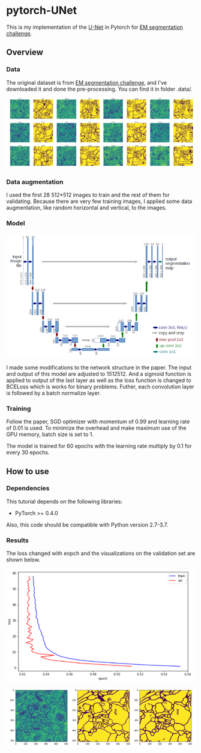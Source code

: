 # pytorch-UNet

This is my implementation of the [U-Net](https://arxiv.org/pdf/1505.04597.pdf) in Pytorch for [EM segmentation challenge](http://brainiac2.mit.edu/isbi_challenge/).

## Overview

### Data

The original dataset is from [EM segmentation challenge](http://brainiac2.mit.edu/isbi_challenge/), and I've downloaded it and done the pre-processing. You can find it in folder .data/.

![images/input.png](images/input.png)

### Data augmentation

I used the first 28 512*512 images to train and the rest of them for validating. Because there are very few training images, I applied some data augmentation, like random horizontal and vertical, to the images.

### Model

![images/unet.png](images/unet.png)

I made some modifications to the network structure in the paper. The input and output of this model are adjusted to 1*512*512. And a sigmoid function is applied to output of the last layer as well as the loss function is changed to BCELoss which is works for binary problems. Futher, each convolution layer is followed by a batch normalize layer.

### Training

Follow the paper, SGD optimizer with momentum of 0.99 and learning rate of 0.01 is used. To minimize the overhead and make maximum use of the GPU memory, batch size is set to 1.

The model is trained for 60 epochs with the learning rate multiply by 0.1 for every 30 epochs. 

## How to use

### Dependencies

This tutorial depends on the following libraries:

* PyTorch >= 0.4.0

Also, this code should be compatible with Python version 2.7-3.7.

### Results

The loss changed with eopch and the visualizations on the validation set are shown below.

![images/loss.png](images/loss.png)

![images/output.png](images/output.png)
